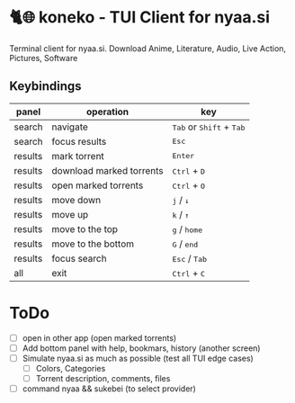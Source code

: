 # 🐈🌐 koneko - TUI Client for nyaa.si 
 Terminal client for nyaa.si. Download Anime, Literature, Audio, Live Action, Pictures, Software

## Keybindings
| panel            | operation                | key                                                |
|------------------|--------------------------|----------------------------------------------------|
| search           | navigate                 | <kbd>Tab</kbd> or <kbd>Shift</kbd> + <kbd>Tab</kbd>|
| search           | focus results            | <kbd>Esc</kbd>                                     |
| results          | mark torrent             | <kbd>Enter</kbd>                                   |
| results          | download marked torrents | <kbd>Ctrl</kbd> + <kbd>D</kbd>                     |
| results          | open marked torrents     | <kbd>Ctrl</kbd> + <kbd>O</kbd>                     |
| results          | move down                | <kbd>j</kbd> / <kbd>↓</kbd>                        |
| results          | move up                  | <kbd>k</kbd> / <kbd>↑</kbd>                        |
| results          | move to the top          | <kbd>g</kbd> / <kbd>home</kbd>                     |
| results          | move to the bottom       | <kbd>G</kbd> / <kbd>end</kbd>                      |
| results          | focus search             | <kbd>Esc</kbd> / <kbd>Tab</kbd>                    |
| all              | exit                     | <kbd>Ctrl</kbd> + <kbd>C</kbd>                     |

# ToDo
- [ ] open in other app (open marked torrents)
- [ ] Add bottom panel with help, bookmars, history (another screen)
- [ ] Simulate nyaa.si as much as possible (test all TUI edge cases)
    * [ ] Colors, Categories
    * [ ] Torrent description, comments, files
- [ ] command nyaa && sukebei (to select provider)
